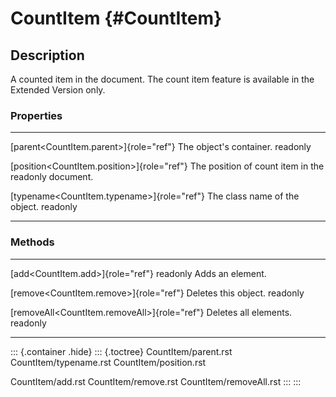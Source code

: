 CountItem {#CountItem}
=========

Description
-----------

A counted item in the document. The count item feature is available in
the Extended Version only.

### Properties

  ---------------------------------------------- -----------------------------------
  [parent\<CountItem.parent\>]{role="ref"}       The object\'s container.
  readonly                                       

  [position\<CountItem.position\>]{role="ref"}   The position of count item in the
  readonly                                       document.

  [typename\<CountItem.typename\>]{role="ref"}   The class name of the object.
  readonly                                       
  ---------------------------------------------- -----------------------------------

### Methods

  ------------------------------------------------ -----------------------
  [add\<CountItem.add\>]{role="ref"} readonly      Adds an element.

  [remove\<CountItem.remove\>]{role="ref"}         Deletes this object.
  readonly                                         

  [removeAll\<CountItem.removeAll\>]{role="ref"}   Deletes all elements.
  readonly                                         
  ------------------------------------------------ -----------------------

::: {.container .hide}
::: {.toctree}
CountItem/parent.rst CountItem/typename.rst CountItem/position.rst

CountItem/add.rst CountItem/remove.rst CountItem/removeAll.rst
:::
:::
